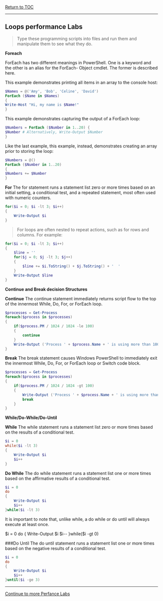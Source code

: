 <a href="https://github.com/CyberTrainingUSAF/Powershell_Training/blob/master/00-Table-of-Contents.md" > Return to TOC </a>

---

## Loops performance Labs

> Type these programming scripts into files and run them and manipulate them to see what they do.

**Foreach**

ForEach has two different meanings in PowerShell. One is a keyword and the other is an alias for the ForEach-
Object cmdlet. The former is described here.

This example demonstrates printing all items in an array to the console host:
```powershell
$Names = @('Amy', 'Bob', 'Celine', 'David')
ForEach ($Name in $Names)
{
Write-Host "Hi, my name is $Name!"
}
```
This example demonstrates capturing the output of a ForEach loop:
```powershell
$Numbers = ForEach ($Number in 1..20) {
$Number # Alternatively, Write-Output $Number
}
```
Like the last example, this example, instead, demonstrates creating an array prior to storing the loop:
```powershell
$Numbers = @()
ForEach ($Number in 1..20)
{
$Numbers += $Number
}
```
**For**
The for statement runs a statement list zero or more times based on an initial setting, a conditional test, and a repeated statement, most often used with numeric counters.

```powershell
for($i = 0; $i -lt 3; $i++)
{
    Write-Output $i
}
```

> For loops are often nested to repeat actions, such as for rows and columns. For example:
```powershell
for($i = 0; $i -lt 3; $i++)
{
    $line = ''
    for($j = 0; $j -lt 3; $j++)
    {
        $line += $i.ToString() + $j.ToString() + '  '
    }
    Write-Output $line
}
```
**Continue and Break decision Structures**

**Continue**
The continue statement immediately returns script flow to the top of the innermost While, Do, For, or ForEach loop.
```powershell
$processes = Get-Process
foreach($process in $processes)
{
    if($process.PM / 1024 / 1024 -le 100)
    {
        continue
    }
    Write-Output ('Process ' + $process.Name + ' is using more than 100 MB RAM.')
}
```
**Break**
The break statement causes Windows PowerShell to immediately exit the innermost While, Do, For, or ForEach loop or Switch code block.
```powershell
$processes = Get-Process
foreach($process in $processes)
{
    if($process.PM / 1024 / 1024 -gt 100)
    {
        Write-Output ('Process ' + $process.Name + ' is using more than 100 MB RAM.')
        break
    }
}
```
**While/Do-While/Do-Until**

**While**
The while statement runs a statement list zero or more times based on the results of a conditional test.
```powershell
$i = 0
while($i -lt 3)
{
    Write-Output $i
    $i++
}
```
**Do While**
The do while statement runs a statement list one or more times based on the affirmative results of a conditional test.
```powershell
$i = 0
do
{
    Write-Output $i
    $i++
}while($i -lt 3)
```
It is important to note that, unlike while, a do while or do until will always execute at least once.

$i = 0
do
{
    Write-Output $i
    $i--
}while($i -gt 0)

###Do Until
The do until statement runs a statement list one or more times based on the negative results of a conditional test.
```powershell
$i = 0
do
{
    Write-Output $i
    $i++
}until($i -ge 3)

```

---

<a href="https://github.com/CyberTrainingUSAF/Powershell_Training/blob/master/04_Powershell_Scripts/05_Perf_labs.md" > Continue to more Perfance Labs </a>

